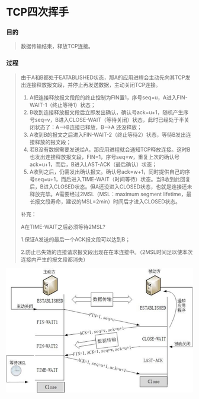 # TCP四次挥手

### 目的

> 数据传输结束，释放TCP连接。
### 过程

>由于A和B都处于EATABLISHED状态，那A的应用进程会主动先向其TCP发出连接释放报文段，并停止再发送数据，主动关闭TCP连接。
>
>1. A把连接释放报文段段的终止控制为FIN置1，序号seq=u，A进入FIN-WAIT-1（终止等待1）状态；
>2. B收到连接释放报文段后立即发出确认，确认号ack=u+1，随机产生序号seq=v，B进入CLOSE-WAIT（等待关闭）状态，此时已经处于半关闭状态了：A——>B连接已释放，B——>A 还没释放；
>3. A收到B的报文之后进入FIN-WAIT-2（终止等待2）状态，等待B发出连接释放的报文段；
>4. 若B没有数据需要发送给A，那应用进程就会通知TCP释放连接。这时B也发出连接释放报文段，FIN=1，序号seq=w，重复上次的确认号ack=u+1，而后，B进入LAST-ACK（最后确认）状态；
>5. A收到之后，仍需发出确认报文。确认号ack=w+1，同时提供自己的序号seq=u+1，而后进入TIME-WAIT（时间等待）状态。当B收到此回复后，B进入CLOSED状态。但A还没进入CLOSED状态，也就是连接还未释放完毕。A需要经过2MSL（MSL：maximum segment lifetime，最长报文段寿命，建议的MSL=2min）时间后才进入CLOSED状态。
>
>补充：
>
>A在TIME-WAIT之后必须等待2MSL?
>
>1.保证A发送的最后一个ACK报文段可以达到B；
>
>2.防止已失效的连接请求报文段出现在在本连接中。（2MSL时间足以使本次连接内产生的报文段都消失）

![四次挥手](https://github.com/geyixin/Trivial-But-Important/blob/master/Image/%E5%9B%9B%E6%AC%A1%E6%8C%A5%E6%89%8B.jpg)
